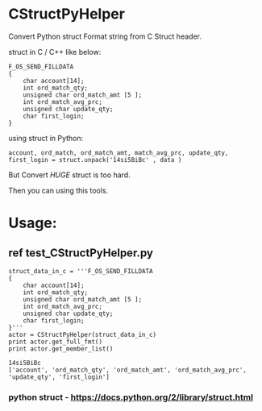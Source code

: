  # CStructPyHelper
Convert Python struct Format string from C Struct header.

struct in C / C++ like below:
```
F_OS_SEND_FILLDATA
{
    char account[14];
    int ord_match_qty;
    unsigned char ord_match_amt [5 ];
    int ord_match_avg_prc;
    unsigned char update_qty;
    char first_login;
}
```

using struct in Python:
```
account, ord_match, ord_match_amt, match_avg_prc, update_qty, first_login = struct.unpack('14si5BiBc' , data )
```

But Convert *HUGE* struct is too hard.

Then you can using this tools.
# Usage:
## ref test_CStructPyHelper.py 
```
struct_data_in_c = '''F_OS_SEND_FILLDATA
{
    char account[14];
    int ord_match_qty;
    unsigned char ord_match_amt [5 ];
    int ord_match_avg_prc;
    unsigned char update_qty;
    char first_login;
}'''
actor = CStructPyHelper(struct_data_in_c)
print actor.get_full_fmt()
print actor.get_member_list()
```
```
14si5BiBc
['account', 'ord_match_qty', 'ord_match_amt', 'ord_match_avg_prc', 'update_qty', 'first_login']
```

### python struct - https://docs.python.org/2/library/struct.html
